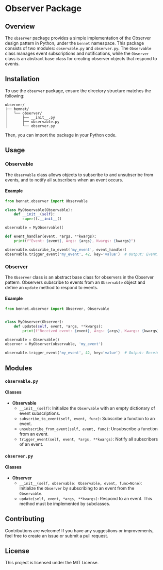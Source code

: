 # Observer Package

## Overview

The `observer` package provides a simple implementation of the Observer design pattern in Python, under the `bennet` namespace. This package consists of two modules: `observable.py` and `observer.py`. The `Observable` class manages event subscriptions and notifications, while the `Observer` class is an abstract base class for creating observer objects that respond to events.

## Installation

To use the `observer` package, ensure the directory structure matches the following:

```
observer/
├── bennet/
│   └── observer/
│       ├── __init__.py
│       ├── observable.py
│       └── observer.py
```

Then, you can import the package in your Python code.

## Usage

### Observable

The `Observable` class allows objects to subscribe to and unsubscribe from events, and to notify all subscribers when an event occurs.

#### Example

```python
from bennet.observer import Observable

class MyObservable(Observable):
    def __init__(self):
        super().__init__()

observable = MyObservable()

def event_handler(event, *args, **kwargs):
    print(f"Event: {event}, Args: {args}, Kwargs: {kwargs}")

observable.subscribe_to_event('my_event', event_handler)
observable.trigger_event('my_event', 42, key='value')  # Output: Event: my_event, Args: (42,), Kwargs: {'key': 'value'}
```

### Observer

The `Observer` class is an abstract base class for observers in the Observer pattern. Observers subscribe to events from an `Observable` object and define an `update` method to respond to events.

#### Example

```python
from bennet.observer import Observer, Observable


class MyObserver(Observer):
    def update(self, event, *args, **kwargs):
        print(f"Received event: {event}, Args: {args}, Kwargs: {kwargs}")

observable = Observable()
observer = MyObserver(observable, 'my_event')

observable.trigger_event('my_event', 42, key='value')  # Output: Received event: my_event, Args: (42,), Kwargs: {'key': 'value'}
```

## Modules

### `observable.py`

#### Classes

- **Observable**
  - `__init__(self)`: Initialize the `Observable` with an empty dictionary of event subscriptions.
  - `subscribe_to_event(self, event, func)`: Subscribe a function to an event.
  - `unsubscribe_from_event(self, event, func)`: Unsubscribe a function from an event.
  - `trigger_event(self, event, *args, **kwargs)`: Notify all subscribers of an event.

### `observer.py`

#### Classes

- **Observer**
  - `__init__(self, observable: Observable, event, func=None)`: Initialize the `Observer` by subscribing to an event from the `Observable`.
  - `update(self, event, *args, **kwargs)`: Respond to an event. This method must be implemented by subclasses.

## Contributing

Contributions are welcome! If you have any suggestions or improvements, feel free to create an issue or submit a pull request.

## License

This project is licensed under the MIT License.
